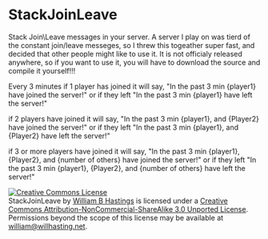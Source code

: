 StackJoinLeave
==============

Stack Join\Leave messages in your server.
A server I play on was tierd of the constant join/leave messeges, so I threw this togeather super fast, and decided that other people might like to use it.
It is not officialy released anywhere, so if you want to use it, you will have to download the source and compile it yourself!!!


Every 3 minutes if 1 player has joined it will say,
"In the past 3 min {player1} have joined the server!" or if they left
"In the past 3 min {player1} have left the server!"

if 2 players have joined it will say,
"In the past 3 min {player1}, and {Player2} have joined the server!" or if they left
"In the past 3 min {player1}, and {Player2} have left the server!"

if 3 or more players have joined it will say,
"In the past 3 min {player1}, {Player2}, and {number of others} have joined the server!" or if they left
"In the past 3 min {player1}, {Player2}, and {number of others} have left the server!"


<a rel="license" href="http://creativecommons.org/licenses/by-nc-sa/3.0/deed.en_US"><img alt="Creative Commons License" style="border-width:0" src="http://i.creativecommons.org/l/by-nc-sa/3.0/88x31.png" /></a><br /><span xmlns:dct="http://purl.org/dc/terms/" property="dct:title">StackJoinLeave</span> by <a xmlns:cc="http://creativecommons.org/ns#" href="http://willhastings.net" property="cc:attributionName" rel="cc:attributionURL">William B Hastings</a> is licensed under a <a rel="license" href="http://creativecommons.org/licenses/by-nc-sa/3.0/deed.en_US">Creative Commons Attribution-NonCommercial-ShareAlike 3.0 Unported License</a>.<br />Permissions beyond the scope of this license may be available at <a xmlns:cc="http://creativecommons.org/ns#" href="william@willhasting.net" rel="cc:morePermissions">william@willhasting.net</a>.
